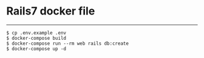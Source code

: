 # Rails7 docker file

---

```
$ cp .env.example .env
$ docker-compose build
$ docker-compose run --rm web rails db:create
$ docker-compose up -d
```
